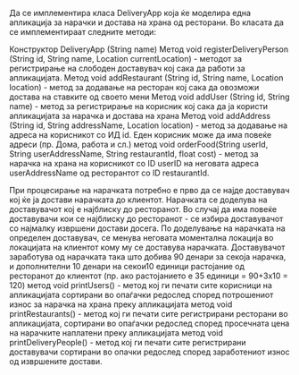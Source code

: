 Да се имплементира класа DeliveryApp која ќе моделира една апликација за нарачки и достава на храна од ресторани. Во класата да се имплементираат следните методи:

Конструктор DeliveryApp (String name)
Метод void registerDeliveryPerson (String id, String name, Location currentLocation) - методот за регистрирање на слободен доставувач кој сака да работи за апликацијата.
Метод void addRestaurant (String id, String name, Location location) - метод за додавање на ресторан кој сака да овозможи достава на ставките од своето мени
Метод void addUser (String id, String name) - метод за регистрирање на корисник кој сака да ја користи апликацијата за нарачка и достава на храна
Метод void addAddress (String id, String addressName, Location location) - метод за додавање на адреса на корисникот со ИД id. Еден корисник може да има повеќе адреси (пр. Дома, работа и сл.)
метод void orderFood(String userId, String userAddressName, String restaurantId, float cost) - метод за нарачка на храна на корисникот со ID userID на неговата адреса userAddressName од ресторантот со ID restaurantId.

При процесирање на нарачката потребно е прво да се најде доставувач кој ќе ја достави нарачката до клиентот. Нарачката се доделува на доставувачот кој е најблиску до ресторанот. Во случај да има повеќе доставувачи кои се најблиску до ресторанот - се избира доставувачот со најмалку извршени достави досега.
По доделување на нарачката на определен доставувач, се менува неговата моментална локација во локацијата на клиентот кому му се доставува нарачката.
Доставувачот заработува од нарачката така што добива 90 денари за секоја нарачка, и дополнителни 10 денари на секои10 единици растојание од ресторанот до клиентот (пр. ако растојанието е 35 единици = 90+3х10 = 120)
метод void printUsers() - метод кој ги печати сите корисници на апликацијата сортирани во опаѓачки редослед според потрошениот износ за нарачка на храна преку апликацијата
метод void printRestaurants() - метод кој ги печати сите регистрирани ресторани во апликацијата, сортирани во опаѓачки редослед според просечната цена на нарачките наплатени преку апликацијата
метод void printDeliveryPeople() - метод кој ги печати сите регистрирани доставувачи сортирани во опачки редослед според заработениот износ од извршените достави.